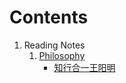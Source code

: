 # Contents

1. Reading Notes
   1. [Philosophy](reading-notes/01philosophy-zhe-xue/)
      * [知行合一王阳明](reading-notes/01philosophy-zhe-xue/zhi-hang-he-yi-wang-yang-ming.md)

